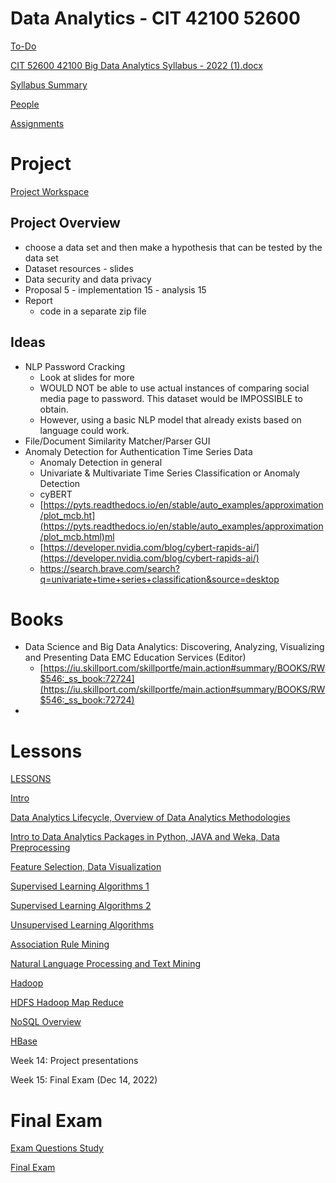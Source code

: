 # Data Analytics - CIT 42100 52600

[To-Do](Data%20Analytics%20-%20CIT%2042100%2052600/To-Do.csv)

[CIT 52600 42100 Big Data Analytics Syllabus - 2022 (1).docx](Data%20Analytics%20-%20CIT%2042100%2052600/CIT_52600_42100_Big_Data_Analytics_Syllabus_-_2022_(1).docx)

[Syllabus Summary](Data%20Analytics%20-%20CIT%2042100%2052600/Syllabus%20Summary.md)

[People](Data%20Analytics%20-%20CIT%2042100%2052600/People.md)

[Assignments](Data%20Analytics%20-%20CIT%2042100%2052600/Assignments.md)

# Project

[Project Workspace](Data%20Analytics%20-%20CIT%2042100%2052600/Project%20Workspace.md)

## Project Overview

- choose a data set and then make a hypothesis that can be tested by the data set
- Dataset resources - slides
- Data security and data privacy
- Proposal 5 - implementation 15 - analysis 15
- Report
    - code in a separate zip file

## Ideas

- NLP Password Cracking
    - Look at slides for more
    - WOULD NOT be able to use actual instances of comparing social media page to password.  This dataset would be IMPOSSIBLE to obtain.
    - However, using a basic NLP model that already exists based on language could work.
- File/Document Similarity Matcher/Parser GUI
- Anomaly Detection for Authentication Time Series Data
    - Anomaly Detection in general
    - Univariate & Multivariate Time Series Classification or Anomaly Detection
    - cyBERT
    - [https://pyts.readthedocs.io/en/stable/auto_examples/approximation/plot_mcb.ht](https://pyts.readthedocs.io/en/stable/auto_examples/approximation/plot_mcb.html)ml
    - [https://developer.nvidia.com/blog/cybert-rapids-ai/](https://developer.nvidia.com/blog/cybert-rapids-ai/)
    - [h](https://pyts.readthedocs.io/en/stable/auto_examples/approximation/plot_mcb.html)[ttps://search.brave.com/search?q=univariate+time+series+classification&source=desktop](https://search.brave.com/search?q=univariate+time+series+classification&source=desktop)

# Books

- Data Science and Big Data Analytics: Discovering, Analyzing, Visualizing and Presenting Data EMC Education Services (Editor)
    - [https://iu.skillport.com/skillportfe/main.action#summary/BOOKS/RW$546:_ss_book:72724](https://iu.skillport.com/skillportfe/main.action#summary/BOOKS/RW$546:_ss_book:72724)
- 

# Lessons

[LESSONS](Data%20Analytics%20-%20CIT%2042100%2052600/LESSONS.md)

[Intro](Data%20Analytics%20-%20CIT%2042100%2052600/Intro.md)

[Data Analytics Lifecycle, Overview of Data Analytics Methodologies](Data%20Analytics%20-%20CIT%2042100%2052600/Data%20Analytics%20Lifecycle,%20Overview%20of%20Data%20Analyti%20e45ee01f6bd04f138dc91fb123fe0d70.md)

[Intro to Data Analytics Packages in Python, JAVA and Weka, Data Preprocessing](Data%20Analytics%20-%20CIT%2042100%2052600/Intro%20to%20Data%20Analytics%20Packages%20in%20Python,%20JAVA%20a%20064c6f9a8b124f48a72f5fe25235ce6c.md)

[Feature Selection, Data Visualization](Data%20Analytics%20-%20CIT%2042100%2052600/Feature%20Selection,%20Data%20Visualization%2021fb7c9bfd4f48a4bd46da67ca58f5f3.md)

[Supervised Learning Algorithms 1](Data%20Analytics%20-%20CIT%2042100%2052600/Supervised%20Learning%20Algorithms%201.md)

[Supervised Learning Algorithms 2](Data%20Analytics%20-%20CIT%2042100%2052600/Supervised%20Learning%20Algorithms%202.md)

[Unsupervised Learning Algorithms](Data%20Analytics%20-%20CIT%2042100%2052600/Unsupervised%20Learning%20Algorithms.md)

[Association Rule Mining](Data%20Analytics%20-%20CIT%2042100%2052600/Association%20Rule%20Mining.md)

[Natural Language Processing and Text Mining](Data%20Analytics%20-%20CIT%2042100%2052600/Natural%20Language%20Processing%20and%20Text%20Mining.md)

[Hadoop](Data%20Analytics%20-%20CIT%2042100%2052600/Hadoop.md)

[HDFS Hadoop Map Reduce](Data%20Analytics%20-%20CIT%2042100%2052600/HDFS%20Hadoop%20Map%20Reduce.md)

[NoSQL Overview](Data%20Analytics%20-%20CIT%2042100%2052600/NoSQL%20Overview.md)

[HBase](Data%20Analytics%20-%20CIT%2042100%2052600/HBase.md)

Week 14:  Project presentations

Week 15:  Final Exam (Dec 14, 2022)

# Final Exam

[Exam Questions Study](Data%20Analytics%20-%20CIT%2042100%2052600/Exam%20Questions%20Study.md)

[Final Exam](Data%20Analytics%20-%20CIT%2042100%2052600/Final%20Exam.md)
